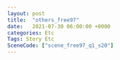```yaml
---
layout: post
title:  "others_free97"
date:   2021-07-30 06:00:00 +0000
categories: Etc
Tags: Story Etc
SceneCode: ["scene_free97_q1_s20"]
---
```


